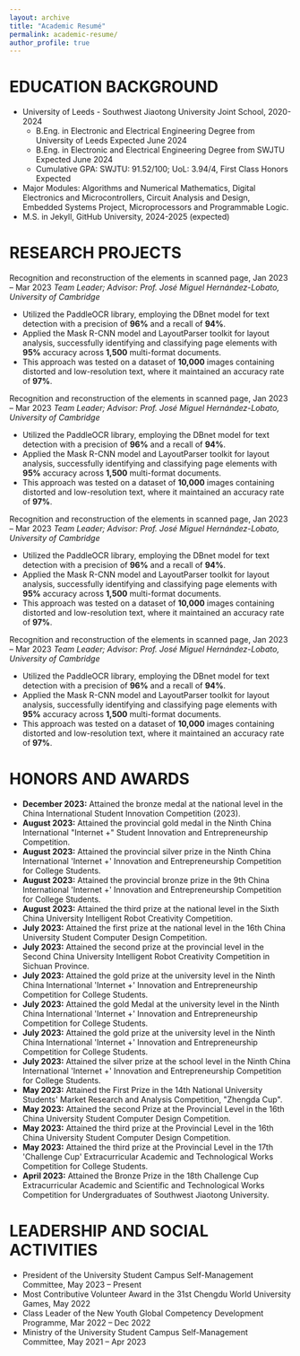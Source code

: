 ```yaml
---
layout: archive
title: "Academic Resumé"
permalink: academic-resume/
author_profile: true
---
```



EDUCATION BACKGROUND
======
* University of Leeds - Southwest Jiaotong University Joint School, 2020-2024
  * B.Eng. in Electronic and Electrical Engineering Degree from University of Leeds Expected June 2024
  * B.Eng. in Electronic and Electrical Engineering Degree from SWJTU Expected June 2024
  * Cumulative GPA: SWJTU: 91.52/100; UoL: 3.94/4, First Class Honors Expected
* Major Modules: Algorithms and Numerical Mathematics, Digital Electronics and Microcontrollers, Circuit Analysis and Design, Embedded Systems Project, Microprocessors and Programmable Logic.
* M.S. in Jekyll, GitHub University, 2024-2025 (expected)

RESEARCH PROJECTS
======
Recognition and reconstruction of the elements in scanned page, Jan 2023 – Mar 2023
_Team Leader; Advisor: Prof. José Miguel Hernández-Lobato, University of Cambridge_
  * Utilized the PaddleOCR library, employing the DBnet model for text detection with a precision of **96%** and a recall of **94%**.
  * Applied the Mask R-CNN model and LayoutParser toolkit for layout analysis, successfully identifying and classifying page elements with **95%** accuracy across **1,500** multi-format documents.
  * This approach was tested on a dataset of **10,000** images containing distorted and low-resolution text, where it maintained an accuracy rate of **97%**.

Recognition and reconstruction of the elements in scanned page, Jan 2023 – Mar 2023
_Team Leader; Advisor: Prof. José Miguel Hernández-Lobato, University of Cambridge_
  * Utilized the PaddleOCR library, employing the DBnet model for text detection with a precision of **96%** and a recall of **94%**.
  * Applied the Mask R-CNN model and LayoutParser toolkit for layout analysis, successfully identifying and classifying page elements with **95%** accuracy across **1,500** multi-format documents.
  * This approach was tested on a dataset of **10,000** images containing distorted and low-resolution text, where it maintained an accuracy rate of **97%**.

Recognition and reconstruction of the elements in scanned page, Jan 2023 – Mar 2023
_Team Leader; Advisor: Prof. José Miguel Hernández-Lobato, University of Cambridge_
  * Utilized the PaddleOCR library, employing the DBnet model for text detection with a precision of **96%** and a recall of **94%**.
  * Applied the Mask R-CNN model and LayoutParser toolkit for layout analysis, successfully identifying and classifying page elements with **95%** accuracy across **1,500** multi-format documents.
  * This approach was tested on a dataset of **10,000** images containing distorted and low-resolution text, where it maintained an accuracy rate of **97%**.

Recognition and reconstruction of the elements in scanned page, Jan 2023 – Mar 2023
_Team Leader; Advisor: Prof. José Miguel Hernández-Lobato, University of Cambridge_
  * Utilized the PaddleOCR library, employing the DBnet model for text detection with a precision of **96%** and a recall of **94%**.
  * Applied the Mask R-CNN model and LayoutParser toolkit for layout analysis, successfully identifying and classifying page elements with **95%** accuracy across **1,500** multi-format documents.
  * This approach was tested on a dataset of **10,000** images containing distorted and low-resolution text, where it maintained an accuracy rate of **97%**.

HONORS AND AWARDS
======
- **December 2023:** Attained the bronze medal at the national level in the China International Student Innovation Competition (2023).
- **August 2023:** Attained the provincial gold medal in the Ninth China International "Internet +" Student Innovation and Entrepreneurship Competition.
- **August 2023:** Attained the provincial silver prize in the Ninth China International 'Internet +' Innovation and Entrepreneurship Competition for College Students.
- **August 2023:** Attained the provincial bronze prize in the 9th China International 'Internet +' Innovation and Entrepreneurship Competition for College Students.
- **August 2023:** Attained the third prize at the national level in the Sixth China University Intelligent Robot Creativity Competition.
- **July 2023:** Attained the first prize at the national level in the 16th China University Student Computer Design Competition.
- **July 2023:** Attained the second prize at the provincial level in the Second China University Intelligent Robot Creativity Competition in Sichuan Province.
- **July 2023:** Attained the gold prize at the university level in the Ninth China International 'Internet +' Innovation and Entrepreneurship Competition for College Students.
- **July 2023:** Attained the gold Medal at the university level in the Ninth China International 'Internet +' Innovation and Entrepreneurship Competition for College Students.
- **July 2023:** Attained the gold prize at the university level in the Ninth China International 'Internet +' Innovation and Entrepreneurship Competition for College Students.
- **July 2023:** Attained the silver prize at the school level in the Ninth China International 'Internet +' Innovation and Entrepreneurship Competition for College Students.
- **May 2023:** Attained the First Prize in the 14th National University Students' Market Research and Analysis Competition, "Zhengda Cup".
- **May 2023:** Attained the second Prize at the Provincial Level in the 16th China University Student Computer Design Competition.
- **May 2023:** Attained the third prize at the Provincial Level in the 16th China University Student Computer Design Competition.
- **May 2023:** Attained the third prize at the Provincial Level in the 17th 'Challenge Cup' Extracurricular Academic and Technological Works Competition for College Students.
- **April 2023:** Attained the Bronze Prize in the 18th Challenge Cup Extracurricular Academic and Scientific and Technological Works Competition for Undergraduates of Southwest Jiaotong University.
  
LEADERSHIP AND SOCIAL ACTIVITIES
======
* President of the University Student Campus Self-Management Committee, May 2023 – Present
* Most Contributive Volunteer Award in the 31st Chengdu World University Games, May 2022
* Class Leader of the New Youth Global Competency Development Programme, Mar 2022 – Dec 2022
* Ministry of the University Student Campus Self-Management Committee, May 2021 – Apr 2023

